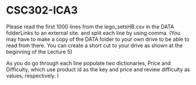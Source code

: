 # CSC302-ICA3

Please read the first 1000 lines from the lego_setsHB.csv in the DATA folderLinks to an external site. and split each line by using comma. (You may have to make a copy of the DATA folder to your own drive to be able to read from there. You can create a short cut to your drive as shown at the beginning of the Lecture 5)

As you do go through each line populate two dictionaries, Price and Difficulty, which use product id as the key and price and review difficulty as values, respectively. I
